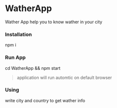 # WatherApp
Wather App help you to know wather in your city

### Installation
npm i

### Run App
cd WatherApp &&
npm start
>application will run automtic on default browser

### Using
write city and country to get wather info
